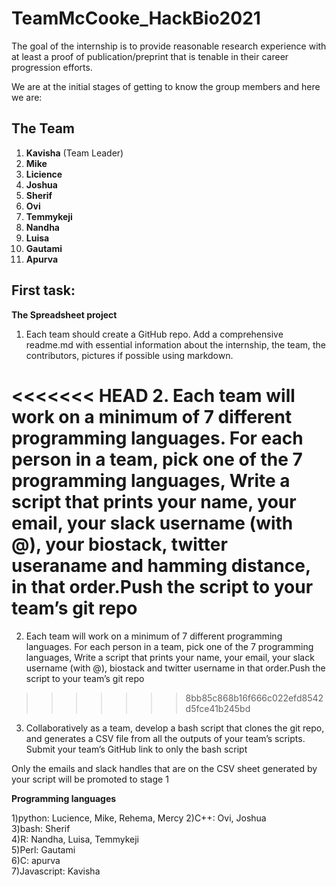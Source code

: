 # TeamMcCooke_HackBio2021

The goal of the internship is to provide reasonable research experience with at least a proof of publication/preprint that is tenable in their career progression efforts.

We are at the initial stages of getting to know the group members and here we are:

## The Team


1. **Kavisha** (Team Leader)
2. **Mike**  
3. **Licience**
4. **Joshua**
5. **Sherif**
6. **Ovi**
7. **Temmykeji**
8. **Nandha**
9. **Luisa**
10. **Gautami**
11. **Apurva**



## First task:
**The Spreadsheet project**  
1. Each team should create a GitHub repo. Add a comprehensive readme.md with essential information about the internship, the team, the contributors, pictures if possible using markdown.

<<<<<<< HEAD
2. Each team will work on a minimum of  7 different programming languages. For each person in a team, pick one of the 7 programming languages, Write a script that prints your name, your email, your slack username (with @), your biostack, twitter useraname and hamming distance, in that order.Push the script to your team’s git repo
=======
2. Each team will work on a minimum of  7 different programming languages. For each person in a team, pick one of the 7 programming languages, Write a script that prints your name, your email, your slack username (with @), biostack and twitter username in that order.Push the script to your team’s git repo
>>>>>>> 8bb85c868b16f666c022efd8542d5fce41b245bd

3. Collaboratively as a team, develop a bash script that clones the git repo, and generates a CSV file from all the outputs of your team’s scripts. Submit your team’s GitHub link to only the bash script 

Only the emails and slack handles that are on the CSV sheet generated by your script will be promoted to stage 1


**Programming languages**

1)python: Lucience, Mike, Rehema, Mercy
2)C++: Ovi, Joshua  
3)bash: Sherif  
4)R:  Nandha, Luisa, Temmykeji  
5)Perl: Gautami  
6)C: apurva  
7)Javascript: Kavisha  
